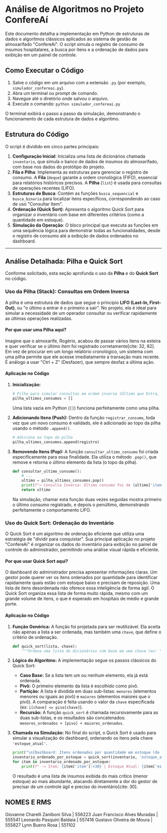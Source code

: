 # Análise de Algoritmos no Projeto ConfereAí

Este documento detalha a implementação em Python de estruturas de dados e algoritmos clássicos aplicados ao sistema de gestão de almoxarifado "ConfereAí". O script simula o registro de consumo de insumos hospitalares, a busca por itens e a ordenação de dados para exibição em um painel de controle.

## Como Executar o Código

1.  Salve o código em um arquivo com a extensão `.py` (por exemplo, `simulador_confereai.py`).
2.  Abra um terminal ou prompt de comando.
3.  Navegue até o diretório onde salvou o arquivo.
4.  Execute o comando: `python simulador_confereai.py`

O terminal exibirá o passo a passo da simulação, demonstrando o funcionamento de cada estrutura de dados e algoritmo.

## Estrutura do Código

O script é dividido em cinco partes principais:

1.  **Configuração Inicial**: Inicializa uma lista de dicionários chamada `inventario`, que simula o banco de dados de insumos do almoxarifado, com base nos dados do protótipo do projeto.
2.  **Fila e Pilha**: Implementa as estruturas para gerenciar o registro de consumo. A **Fila** (`deque`) garante a ordem cronológica (FIFO), essencial para relatórios históricos precisos. A **Pilha** (`list`) é usada para consultas de operações recentes (LIFO).
3.  **Estruturas de Busca**: Contém as funções `busca_sequencial` e `busca_binaria` para localizar itens específicos, correspondendo ao caso de uso "Consultar Item".
4.  **Ordenação (Quick Sort)**: Apresenta o algoritmo Quick Sort para organizar o inventário com base em diferentes critérios (como a quantidade em estoque).
5.  **Simulação da Operação**: O bloco principal que executa as funções em uma sequência lógica para demonstrar todas as funcionalidades, desde o registro de consumo até a exibição de dados ordenados no dashboard.

---

## Análise Detalhada: Pilha e Quick Sort

Conforme solicitado, esta seção aprofunda o uso da **Pilha** e do **Quick Sort** no código.

### Uso da Pilha (Stack): Consultas em Ordem Inversa

A pilha é uma estrutura de dados que segue o princípio **LIFO (Last-In, First-Out)**, ou "o último a entrar é o primeiro a sair". No projeto, ela é ideal para simular a necessidade de um operador consultar ou verificar rapidamente as últimas operações realizadas.

#### Por que usar uma Pilha aqui?

Imagine que o almoxarife, Rogério, acabou de passar vários itens na esteira e quer verificar se o último item foi registrado corretamente[cite: 32, 82]. Em vez de procurar em um longo relatório cronológico, um sistema com uma pilha permite que ele acesse imediatamente a transação mais recente. É análogo a usar "Ctrl + Z" (Desfazer), que sempre desfaz a última ação.

#### Aplicação no Código

1.  **Inicialização:**
    ```python
    # Pilha para simular consultas em ordem inversa (Último que Entra, Primeiro que Sai - LIFO)
    pilha_ultimos_consumos = []
    ```
    Uma lista vazia em Python (`[]`) funciona perfeitamente como uma pilha.

2.  **Adicionando Itens (Push):**
    Dentro da função `registrar_consumo`, toda vez que um novo consumo é validado, ele é adicionado ao topo da pilha usando o método `.append()`.
    ```python
    # Adiciona ao topo da pilha
    pilha_ultimos_consumos.append(registro)
    ```

3.  **Removendo Itens (Pop):**
    A função `consultar_ultimo_consumo` foi criada especificamente para essa finalidade. Ela utiliza o método `.pop()`, que remove e retorna o último elemento da lista (o topo da pilha).
    ```python
    def consultar_ultimo_consumo():
        # ...
        ultimo = pilha_ultimos_consumos.pop()
        print(f"↩️ Consulta Inversa: Último consumo foi de {ultimo['item']} às {ultimo['timestamp']}.")
        return ultimo
    ```
    Na simulação, chamar esta função duas vezes seguidas mostra primeiro o último consumo registrado, e depois o penúltimo, demonstrando perfeitamente o comportamento LIFO.

### Uso do Quick Sort: Ordenação do Inventário

O Quick Sort é um algoritmo de ordenação eficiente que utiliza uma estratégia de "dividir para conquistar". Sua principal aplicação no projeto "ConfereAí" é organizar os dados do inventário para exibição no painel de controle do administrador, permitindo uma análise visual rápida e eficiente.

#### Por que usar Quick Sort aqui?

O dashboard do administrador precisa apresentar informações claras. Um gestor pode querer ver os itens ordenados por quantidade para identificar rapidamente quais estão com estoque baixo e precisam de reposição. Uma lista de itens desordenada não oferece essa inteligência de forma ágil. O Quick Sort organiza essa lista de forma muito rápida, mesmo com um grande volume de itens, o que é esperado em hospitais de médio e grande porte.

#### Aplicação no Código

1.  **Função Genérica:**
    A função foi projetada para ser reutilizável. Ela aceita não apenas a lista a ser ordenada, mas também uma `chave`, que define o critério de ordenação.
    ```python
    def quick_sort(lista, chave):
        """Ordena uma lista de dicionários com base em uma chave (ex: 'estoque_atual')."""
    ```

2.  **Lógica do Algoritmo:**
    A implementação segue os passos clássicos do Quick Sort:
    * **Caso Base:** Se a lista tem um ou nenhum elemento, ela já está ordenada.
    * **Pivô:** O primeiro elemento da lista é escolhido como pivô.
    * **Partição:** A lista é dividida em duas sub-listas: `menores` (elementos menores ou iguais ao pivô) e `maiores` (elementos maiores que o pivô). A comparação é feita usando o valor da `chave` especificada (ex: `i[chave] <= pivo[chave]`).
    * **Recursão:** A função `quick_sort` é chamada recursivamente para as duas sub-listas, e os resultados são concatenados: `menores_ordenados + [pivo] + maiores_ordenados`.

3.  **Chamada na Simulação:**
    No final do script, o Quick Sort é usado para simular a visualização do dashboard, ordenando os itens pela chave `'estoque_atual'`.
    ```python
    print("\n[Dashboard: Itens ordenados por quantidade em estoque (do menor para o maior)]")
    inventario_ordenado_por_estoque = quick_sort(inventario, 'estoque_atual')
    for item in inventario_ordenado_por_estoque:
        print(f" -> Item: {item['item']:<30} | Estoque Atual: {item['estoque_atual']}")
    ```
    O resultado é uma lista de insumos exibida do mais crítico (menor estoque) ao mais abundante, atacando diretamente a dor do gestor de precisar de um controle ágil e preciso do inventário[cite: 30].

## NOMES E RMS

Giovanne Charelli Zaniboni Silva | 556223
Juan Francisco Alves Muradas | 555541
Leonardo Pasquini Baldaia | 557416
Gustavo Oliveira de Moura | 555827
Lynn Bueno Rosa | 551102

